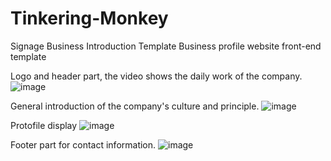 # Tinkering-Monkey
Signage Business Introduction Template
Business profile website front-end template

Logo and header part, the video shows the daily work of the company.
![image](https://user-images.githubusercontent.com/44689012/58851507-ffe9b700-8660-11e9-90e2-52d3a085d1b9.png)

General introduction of the company's culture and principle.
![image](https://user-images.githubusercontent.com/44689012/58851522-1132c380-8661-11e9-9b35-8bbbcdbc4657.png)

Protofile display 
![image](https://user-images.githubusercontent.com/44689012/58851532-23146680-8661-11e9-82bc-b61dc01f384e.png)

Footer part for contact information.
![image](https://user-images.githubusercontent.com/44689012/58851548-332c4600-8661-11e9-9bce-0100e0ff5259.png)
